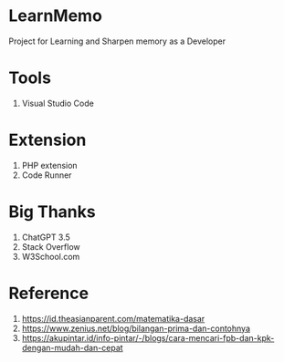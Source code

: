 # LearnMemo
Project for Learning and Sharpen memory as a Developer
# Tools
1. Visual Studio Code
# Extension
1. PHP extension
2. Code Runner
# Big Thanks
1. ChatGPT 3.5
2. Stack Overflow
3. W3School.com
# Reference
1. https://id.theasianparent.com/matematika-dasar
2. https://www.zenius.net/blog/bilangan-prima-dan-contohnya
3. https://akupintar.id/info-pintar/-/blogs/cara-mencari-fpb-dan-kpk-dengan-mudah-dan-cepat